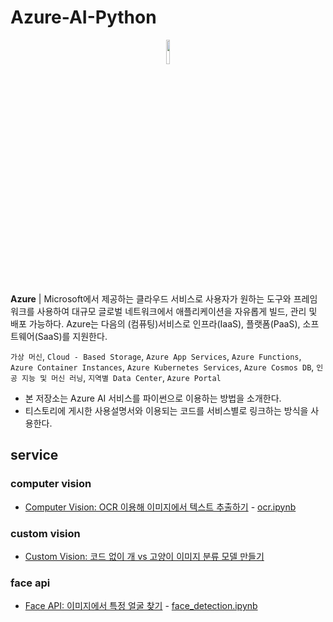 # Azure-AI-Python
<p align="center">
  <a href="https://azure.microsoft.com/ko-kr"/>
    <img src="https://upload.wikimedia.org/wikipedia/commons/thumb/f/fa/Microsoft_Azure.svg/1200px-Microsoft_Azure.svg.png" width="10%"/>
  </a>
</p>

**Azure** | Microsoft에서 제공하는 클라우드 서비스로 사용자가 원하는 도구와 프레임워크를 사용하여 대규모 글로벌 네트워크에서 애플리케이션을 자유롭게 빌드, 관리 및 배포 가능하다.
Azure는 다음의 (컴퓨팅)서비스로 인프라(IaaS), 플랫폼(PaaS), 소프트웨어(SaaS)를 지원한다.

```가상 머신```, ```Cloud - Based Storage```, ```Azure App Services```, ```Azure Functions```, ```Azure Container Instances```, ```Azure Kubernetes Services```, ```Azure Cosmos DB```, ```인공 지능 및 머신 러닝```, ```지역별 Data Center```, ```Azure Portal```

- 본 저장소는 Azure AI 서비스를 파이썬으로 이용하는 방법을 소개한다.
- 티스토리에 게시한 사용설명서와 이용되는 코드를 서비스별로 링크하는 방식을 사용한다.

## service
### computer vision
  - [Computer Vision: OCR 이용해 이미지에서 텍스트 추출하기](https://riverallzero.tistory.com/41) - [ocr.ipynb](https://github.com/riverallzero/azure-python/tree/main/computer-vision/ocr.ipynb)

### custom vision
  - [Custom Vision: 코드 없이 개 vs 고양이 이미지 분류 모델 만들기](https://riverallzero.tistory.com/68)

### face api
  - [Face API: 이미지에서 특정 얼굴 찾기](https://riverallzero.tistory.com/64) - [face_detection.ipynb](https://github.com/riverallzero/azure-python/tree/main/face-api/face_detection.ipynb)

